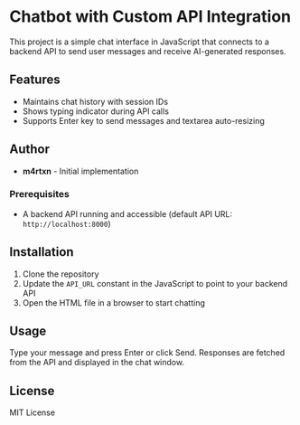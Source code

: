 # Chatbot with Custom API Integration

This project is a simple chat interface in JavaScript that connects to a backend API to send user messages and receive AI-generated responses.

## Features
- Maintains chat history with session IDs
- Shows typing indicator during API calls
- Supports Enter key to send messages and textarea auto-resizing

## Author
- **m4rtxn** - Initial implementation

### Prerequisites

- A backend API running and accessible (default API URL: `http://localhost:8000`)

## Installation
1. Clone the repository
2. Update the `API_URL` constant in the JavaScript to point to your backend API
3. Open the HTML file in a browser to start chatting

## Usage
Type your message and press Enter or click Send. Responses are fetched from the API and displayed in the chat window.

## License
MIT License
